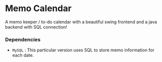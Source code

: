 # Memo Calendar

A memo keeper / to-do calendar with a beautiful swing frontend and a java backend with SQL connection!

### Dependencies
* `MySQL` : This particular version uses SQL to store memo information for each date.
